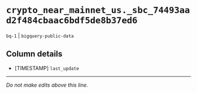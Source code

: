 # `crypto_near_mainnet_us._sbc_74493aad2f484cbaac6bdf5de8b37ed6`
`bq-1` | `bigquery-public-data`

## Column details
* [TIMESTAMP] `last_update`

-------------------------------------------------------------------------------
*Do not make edits above this line.*
